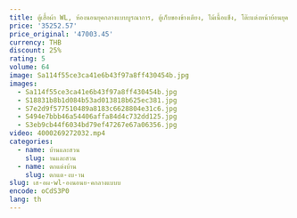 ```yaml
---
title: ตู้เสื้อผ้า WL, ห้องนอนยุคกลางแบบบูรณาการ, ตู้เก็บของข้างเตียง, ไม้เนื้อแข็ง, โต๊ะแต่งหน้าย้อนยุค
price: '35252.57'
price_original: '47003.45'
currency: THB
discount: 25%
rating: 5
volume: 64
image: Sa114f55ce3ca41e6b43f97a8ff430454b.jpg
images:
  - Sa114f55ce3ca41e6b43f97a8ff430454b.jpg
  - S18831b8b1d084b53ad013818b625ec381.jpg
  - S7e2d9f577510489a8183c6628804e31c6.jpg
  - S494e7bbb46a54406affa84d4c732dd125.jpg
  - S3eb9cb44f6034bd79ef47267e67a06356.jpg
video: 4000269272032.mp4
categories:
  - name: บ้านและสวน
    slug: านและสวน
  - name: ตกแต่งบ้าน
    slug: ตกแต-งบ-าน
slug: เส-อผ-wl-องนอนย-คกลางแบบบ
encode: oCdS3P0
lang: th
---
```

  